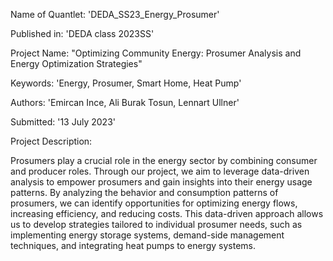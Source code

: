 Name of Quantlet: 'DEDA_SS23_Energy_Prosumer'

Published in: 'DEDA class 2023SS'

Project Name: "Optimizing Community Energy: Prosumer Analysis and Energy Optimization Strategies"

Keywords: 'Energy, Prosumer, Smart Home, Heat Pump'

Authors: 'Emircan Ince, Ali Burak Tosun, Lennart Ullner'

Submitted: '13 July 2023'

Project Description:

Prosumers play a crucial role in the energy sector by combining consumer and producer roles. Through our project, we aim to leverage data-driven analysis to empower prosumers and gain insights into their energy usage patterns. By analyzing the behavior and consumption patterns of prosumers, we can identify opportunities for optimizing energy flows, increasing efficiency, and reducing costs. This data-driven approach allows us to develop strategies tailored to individual prosumer needs, such as implementing energy storage systems, demand-side management techniques, and integrating heat pumps to energy systems.
